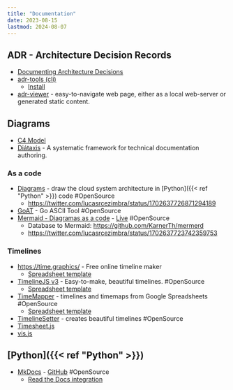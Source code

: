 ```yaml
---
title: "Documentation"
date: 2023-08-15
lastmod: 2024-08-07
---
```

## ADR - Architecture Decision Records
- [Documenting Architecture Decisions](https://cognitect.com/blog/2011/11/15/documenting-architecture-decisions)
- [adr-tools (cli)](https://github.com/npryce/adr-tools)
	- [Install](https://github.com/npryce/adr-tools/blob/master/INSTALL.md)
- [adr-viewer](https://github.com/mrwilson/adr-viewer) - easy-to-navigate web page, either as a local web-server or generated static content.


## Diagrams
- [C4 Model](https://c4model.com/)
- [Diátaxis](https://diataxis.fr/) - A systematic framework for technical documentation authoring.
### As a code
- [Diagrams](https://diagrams.mingrammer.com/) - draw the cloud system architecture in [Python]({{< ref "Python" >}}) code #OpenSource
	- https://twitter.com/lucasrcezimbra/status/1702637726871294189
- [GoAT](https://github.com/bep/goat) - Go ASCII Tool #OpenSource
- [Mermaid - Diagramas as a code](https://mermaid-js.github.io/mermaid/#/) - [Live](https://mermaid.live) #OpenSource
	- Database to Mermaid: https://github.com/KarnerTh/mermerd
	- https://twitter.com/lucasrcezimbra/status/1702637723742359753
### Timelines
- https://time.graphics/ - Free online timeline maker
	- [Spreadsheet template](https://docs.google.com/spreadsheets/d/1MmyAsnxgtNaLHp40qcYk1GcWFoo-rzHshhkboNBHpJw/copy)
- [TimelineJS v3](https://github.com/NUKnightLab/TimelineJS3) - Easy-to-make, beautiful timelines. #OpenSource
	- [Spreadsheet template](https://docs.google.com/spreadsheets/d/1pHBvXN7nmGkiG8uQSUB82eNlnL8xHu6kydzH_-eguHQ/copy)
- [TimeMapper](https://github.com/okfn/timemapper) - timelines and timemaps from Google Spreadsheets #OpenSource
	- [Spreadsheet template](https://docs.google.com/a/okfn.org/spreadsheet/ccc?key=0AqR8dXc6Ji4JdFRNOTVYYTRqTmh6TUNNd3U2X2pKMGc#gid=0)
- [TimelineSetter](http://propublica.github.io/timeline-setter/) - creates beautiful timelines #OpenSource
- [Timesheet.js](https://github.com/sbstjn/timesheet.js)
- [vis.js](https://visjs.org/)


## [Python]({{< ref "Python" >}})
- [MkDocs](https://www.mkdocs.org/) - [GitHub](https://github.com/mkdocs/mkdocs) #OpenSource
	- [Read the Docs integration](https://docs.readthedocs.io/en/stable/intro/getting-started-with-mkdocs.html)
